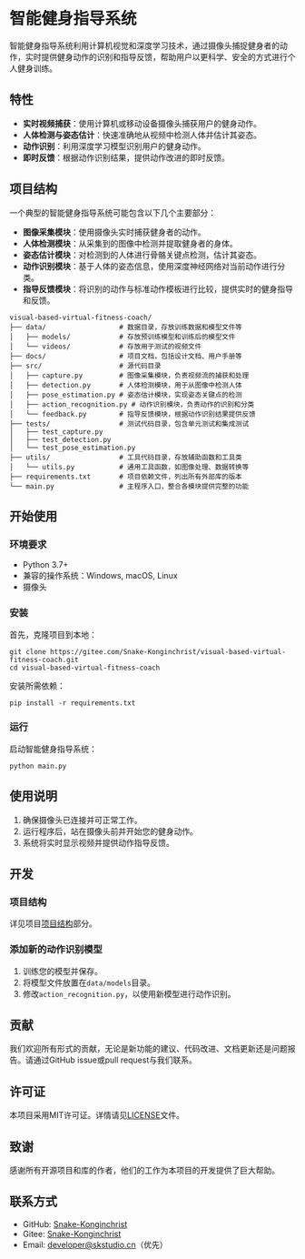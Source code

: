 # 智能健身指导系统

智能健身指导系统利用计算机视觉和深度学习技术，通过摄像头捕捉健身者的动作，实时提供健身动作的识别和指导反馈，帮助用户以更科学、安全的方式进行个人健身训练。

## 特性

- **实时视频捕获**：使用计算机或移动设备摄像头捕获用户的健身动作。
- **人体检测与姿态估计**：快速准确地从视频中检测人体并估计其姿态。
- **动作识别**：利用深度学习模型识别用户的健身动作。
- **即时反馈**：根据动作识别结果，提供动作改进的即时反馈。

## 项目结构
一个典型的智能健身指导系统可能包含以下几个主要部分：

- **图像采集模块**：使用摄像头实时捕获健身者的动作。
- **人体检测模块**：从采集到的图像中检测并提取健身者的身体。
- **姿态估计模块**：对检测到的人体进行骨骼关键点检测，估计其姿态。
- **动作识别模块**：基于人体的姿态信息，使用深度神经网络对当前动作进行分类。
- **指导反馈模块**：将识别的动作与标准动作模板进行比较，提供实时的健身指导和反馈。

```
visual-based-virtual-fitness-coach/
├── data/                  # 数据目录，存放训练数据和模型文件等
│   ├── models/            # 存放预训练模型和训练后的模型文件
│   └── videos/            # 存放用于测试的视频文件
├── docs/                  # 项目文档，包括设计文档、用户手册等
├── src/                   # 源代码目录
│   ├── capture.py         # 图像采集模块，负责视频流的捕获和处理
│   ├── detection.py       # 人体检测模块，用于从图像中检测人体
│   ├── pose_estimation.py # 姿态估计模块，实现姿态关键点的检测
│   ├── action_recognition.py # 动作识别模块，负责动作的识别和分类
│   └── feedback.py        # 指导反馈模块，根据动作识别结果提供反馈
├── tests/                 # 测试代码目录，包含单元测试和集成测试
│   ├── test_capture.py
│   ├── test_detection.py
│   └── test_pose_estimation.py
├── utils/                 # 工具代码目录，存放辅助函数和工具类
│   └── utils.py           # 通用工具函数，如图像处理、数据转换等
├── requirements.txt       # 项目依赖文件，列出所有外部库的版本
└── main.py                # 主程序入口，整合各模块提供完整的功能
```
## 开始使用

### 环境要求

- Python 3.7+
- 兼容的操作系统：Windows, macOS, Linux
- 摄像头

### 安装

首先，克隆项目到本地：

```
git clone https://gitee.com/Snake-Konginchrist/visual-based-virtual-fitness-coach.git
cd visual-based-virtual-fitness-coach
```

安装所需依赖：

```
pip install -r requirements.txt
```

### 运行

启动智能健身指导系统：

```
python main.py
```

## 使用说明

1. 确保摄像头已连接并可正常工作。
2. 运行程序后，站在摄像头前并开始您的健身动作。
3. 系统将实时显示视频并提供动作指导反馈。

## 开发

### 项目结构

详见项目[项目结构](#项目结构)部分。

### 添加新的动作识别模型

1. 训练您的模型并保存。
2. 将模型文件放置在`data/models`目录。
3. 修改`action_recognition.py`，以使用新模型进行动作识别。

## 贡献

我们欢迎所有形式的贡献，无论是新功能的建议、代码改进、文档更新还是问题报告。请通过GitHub issue或pull request与我们联系。

## 许可证

本项目采用MIT许可证。详情请见[LICENSE](LICENSE)文件。

## 致谢

感谢所有开源项目和库的作者，他们的工作为本项目的开发提供了巨大帮助。

## 联系方式
- GitHub: [Snake-Konginchrist](https://github.com/Snake-Konginchrist)
- Gitee: [Snake-Konginchrist](https://gitee.com/Snake-Konginchrist)
- Email: developer@skstudio.cn（优先）